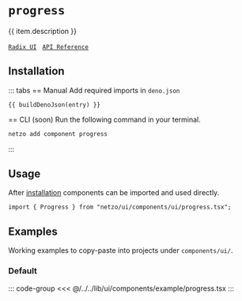 <script setup>
import SectionDocsCards from '@theme/components/sections/SectionDocsCards.vue'
import en from '~/locales/en.js'
import { ui } from '~/../lib/ui/components/registry.ts'
import { buildDenoJson } from '~/src/utils.ts'
const item = en.components.find(({ uid }) => uid === 'progress')
const entry = ui.find(i => item.uid === i.name)
</script>

<div class="mb-5 w-75px h-75px"  :class="item.icon" />

# `progress`

{{ item.description }}

[`Radix UI`](https://www.radix-ui.com/primitives/docs/components/progress)
&nbsp;
[`API Reference`](https://www.radix-ui.com/primitives/docs/components/progress#api-reference)

## Installation

::: tabs
== Manual
Add required imports in `deno.json`
```json-vue
{{ buildDenoJson(entry) }}
```
== CLI (soon)
Run the following command in your terminal.
```sh
netzo add component progress
```
:::

## Usage

After [installation](#installation) components can be imported and used directly.

```tsx
import { Progress } from "netzo/ui/components/ui/progress.tsx";
```

## Examples

Working examples to copy-paste into projects under `components/ui/`.

### Default

::: code-group
<<< @/../../lib/ui/components/example/progress.tsx
:::
